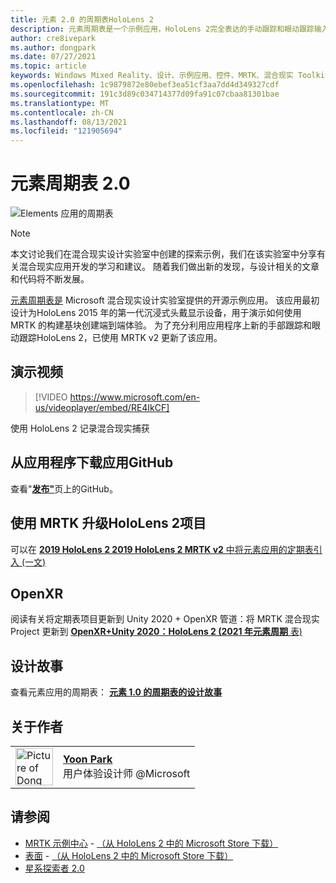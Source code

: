 ```yaml
---
title: 元素 2.0 的周期表HoloLens 2
description: 元素周期表是一个示例应用，HoloLens 2完全表达的手动跟踪和眼动跟踪输入。
author: cre8ivepark
ms.author: dongpark
ms.date: 07/27/2021
ms.topic: article
keywords: Windows Mixed Reality、设计、示例应用、控件、MRTK、混合现实 Toolkit、Unity、示例应用、示例应用、开源、Microsoft Store、HoloLens、混合现实头戴显示设备、Windows 混合现实头戴显示设备、虚拟现实头戴显示设备、OpenXR、Open XR、Unity
ms.openlocfilehash: 1c9879872e80ebef3ea51cf3aa7dd4d349327cdf
ms.sourcegitcommit: 191c3d89c034714377d09fa91c07cbaa81301bae
ms.translationtype: MT
ms.contentlocale: zh-CN
ms.lasthandoff: 08/13/2021
ms.locfileid: "121905694"
---
```

# <a name="periodic-table-of-the-elements-20"></a>元素周期表 2.0
![Elements 应用的周期表](../images/MRDL_PeriodicTable.jpg)

>[!NOTE]
>本文讨论我们在混合现实设计实验室中创建的探索示例，我们在该实验室[](https://github.com/Microsoft/MRDesignLabs_Unity)中分享有关混合现实应用开发的学习和建议。 随着我们做出新的发现，与设计相关的文章和代码将不断发展。

[元素周期表是](https://github.com/Microsoft/MRDesignLabs_Unity_PeriodicTable) Microsoft 混合现实设计实验室提供的开源示例应用。 该应用最初设计为HoloLens 2015 年的第一代沉浸式头戴显示设备，用于演示如何使用 MRTK 的构建基块创建端到端体验。 为了充分利用应用程序上新的手部跟踪和眼动跟踪HoloLens 2，已使用 MRTK v2 更新了该应用。 

## <a name="demo-video"></a>演示视频 
> [!VIDEO https://www.microsoft.com/en-us/videoplayer/embed/RE4IkCF]

使用 HoloLens 2 记录混合现实捕获

## <a name="download-the-app-package-from-github"></a>从应用程序下载应用GitHub
查看"<a href="https://github.com/microsoft/MRDL_Unity_PeriodicTable/releases" target="_blank">**发布"**</a>页上的GitHub。

## <a name="upgrading-the-project-for-hololens-2-with-mrtk"></a>使用 MRTK 升级HoloLens 2项目
可以在 <a href="https://dongyoonpark.medium.com/bringing-the-periodic-table-of-the-elements-app-to-hololens-2-with-mrtk-v2-a6e3d8362158" target="_blank">**2019 HoloLens 2 2019 HoloLens 2 MRTK v2** 中将元素应用的定期表引入 (一文)</a>

## <a name="openxr"></a>OpenXR 
阅读有关将定期表项目更新到 Unity 2020 + OpenXR 管道：将 MRTK 混合现实 Project 更新到 <a href="https://dongyoonpark.medium.com/updating-mrtk-mixed-reality-project-to-openxr-unity-2020-periodic-table-of-the-elements-4cf55b0479a4" target="_blank">**OpenXR+Unity 2020：HoloLens 2 (2021 年元素周期** 表)</a>

## <a name="design-story"></a>设计故事 
查看元素应用的周期表： [**元素 1.0 的周期表的设计故事**](periodic-table-of-the-elements.md)

## <a name="about-the-author"></a>关于作者

<table style="border-collapse:collapse" padding-left="0px">
<tr>
<td style="border-style: none" width="60px"><img alt="Picture of Dong Yoon Park" width="60" height="60" src="images/dongyoonpark.jpg"></td>
<td style="border-style: none"><a href="http://dongyoonpark.com" target="_blank"><b>Yoon Park</b></a><br>用户体验设计师 @Microsoft</td>
</tr>
</table>

## <a name="see-also"></a>请参阅

* [MRTK 示例中心](/windows/mixed-reality/mrtk-unity/features/example-scenes/example-hub) - [（从 HoloLens 2 中的 Microsoft Store 下载）](https://www.microsoft.com/en-us/p/mrtk-examples-hub/9mv8c39l2sj4)
* [表面](sampleapp-surfaces.md) - [（从 HoloLens 2 中的 Microsoft Store 下载）](https://www.microsoft.com/en-us/p/surfaces/9nvkpv3sk3x0)
* [星系探索者 2.0](galaxy-explorer-update.md)